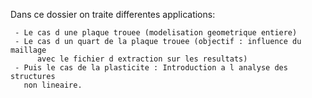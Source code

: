 Dans ce dossier on traite differentes applications:

     - Le cas d une plaque trouee (modelisation geometrique entiere)
     - Le cas d un quart de la plaque trouee (objectif : influence du maillage
       	  avec le fichier d extraction sur les resultats)
     - Puis le cas de la plasticite : Introduction a l analyse des structures
       non lineaire.